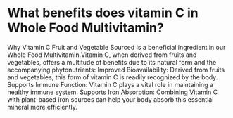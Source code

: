 # What benefits does vitamin C in Whole Food Multivitamin?

Why Vitamin C Fruit and Vegetable Sourced is a beneficial ingredient in our Whole Food Multivitamin.Vitamin C, when derived from fruits and vegetables, offers a multitude of benefits due to its natural form and the accompanying phytonutrients: Improved Bioavailability: Derived from fruits and vegetables, this form of vitamin C is readily recognized by the body. Supports Immune Function: Vitamin C plays a vital role in maintaining a healthy immune system. Supports Iron Absorption: Combining Vitamin C with plant-based iron sources can help your body absorb this essential mineral more efficiently.